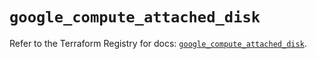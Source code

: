 # `google_compute_attached_disk`

Refer to the Terraform Registry for docs: [`google_compute_attached_disk`](https://registry.terraform.io/providers/hashicorp/google/5.22.0/docs/resources/compute_attached_disk).
